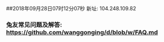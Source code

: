 ##2018年09月28日07时12分07秒 新址: 104.248.109.82
### 兔友常见问题及解答: https://github.com/wanggonging/d/blob/w/FAQ.md
